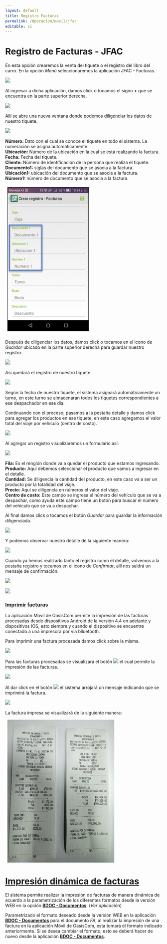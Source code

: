 ```yaml
---
layout: default
title: Registro Facturas
permalink: /Operacion/movil/jfac
editable: si
---
```


# Registro de Facturas - JFAC

En esta opción crearemos la venta del tiquete o el registro del libro del carro. En la opción _Menú_ seleccionaremos la aplicación JFAC - Facturas.  

![](movil2.png)

Al ingresar a dicha aplicación, damos click o tocamos el signo **+** que se encuentra en la parte superior derecha.  

![](jfac.png)

Allí se abre una nueva ventana donde podemos diligenciar los datos de nuestro tiquete.  

![](jfac1.png)

**Número:** Dato con el cual se conoce el tiquete en todo el sistema. La numeración se asigna automáticamente.  
**Ubicación:** Número de la ubicación en la cual se está realizando la factura. 
**Fecha:** Fecha del tiquete.  
**Cliente:** Número de identificación de la persona que realiza el tiquete.  
**Documento1:** siglas del documento que se asocia a la factura.  
**Ubicación1:** ubicación del documento que se asocia a la factura.  
**Número1:** número de documento que se asocia a la factura.  

![](jfac14.png)

Después de diligenciar los datos, damos click o tocamos en el icono de _Guardar_  ubicado en la parte superior derecha para guardar nuestro registro.  

![](jfac2.png)

Así quedará el registro de nuestro tiquete.  

![](jfac3.png)

Según la fecha de nuestro tiquete, el sistema asignará automáticamente un turno, en este turno se almacenarán todos los tiquetes correspondientes a ese despachador en ese día.  

Continuando con el proceso, pasamos a la pestaña detalle y damos click para agregar los productos en ese tiquete, en este caso agregamos el valor total del viaje por vehículo (centro de costo).  

![](jfac4.png)

Al agregar un registro visualizaremos un formulario así:  

![](jfac5.png)

**Fila:** Es el renglón donde va a quedar el producto que estamos ingresando.  
**Producto:** Aquí debemos seleccionar el producto que vamos a ingresar en el detalle.  
**Cantidad:** Se diligencia la cantidad del producto, en este caso va a ser un producto por la totalidad del viaje.  
**Precio:** Aquí se diligencia en números el valor del viaje.  
**Centro de costo:** Este campo se ingresa el número del vehículo que se va a despachar, como ayuda este campo tiene un botón para buscar el número del vehículo que se va a despachar.  

Al final damos click o tocamos el botón _Guardar_ para guardar la información diligenciada.  

![](jfac6.png)

Y podemos observar nuestro detalle de la siguiente manera:  

![](jfac7.png)

Cuando ya hemos realizado tanto el registro como el detalle, volvemos a la pestaña registro y tocamos en el icono de _Confirmar_, allí nos saldrá un mensaje de confirmación.  

![](jfac8.png)

![](jfac9.png)

### [Imprimir facturas](http://docs.oasiscom.com/Operacion/movil/jfac#imprimir-facturas)

La aplicación Movil de OasisCom permite la impresión de las facturas procesadas desde dispositivos Android de la versión 4.4 en adelante y dispositivos IOS, esto siempre y cuando el dispositivo se encuentre conectado a una impresora por vía blluetooth.  

Para imprimir una factura procesada damos click sobre la misma.

![](jfac10.png)

Para las facturas procesadas se visualizará el botón  ![](imprimir.png)  el cual permite la impresión de las facturas.  

![](jfac11.png)

Al dar click en el botón ![](imprimir.png) el sistema arrojará un mensaje indicando que se imprimirá la factura.  

![](jfac12.png)

La factura impresa se visualizará de la siguiente manera:

![](jfac13.png)

# [Impresión dinámica de facturas](http://docs.oasiscom.com/Operacion/movil/jfac#impresión--dinámica-de-facturas)

El sistema permite realizar la impresión de facturas de manera dinámica de acuerdo a la parametrización de los diferentes formatos desde la versión WEB en la opción [**BDOC - Documentos**](http://docs.oasiscom.com/Operacion/common/bsistema/bdoc). (_Ver aplicación_)  

Parametrizado el formato deseado desde la versión WEB en la aplicación [**BDOC - Documentos**](http://docs.oasiscom.com/Operacion/common/bsistema/bdoc) para el documento _FA_, al realizar la impresión de una factura en la aplicación Móvil de OasisCom, esta tomará el formato indicado anteriormente. Si se desea cambiar el formato, esto se deberá hacer de nuevo desde la aplicación [**BDOC - Documentos**](http://docs.oasiscom.com/Operacion/common/bsistema/bdoc).  


